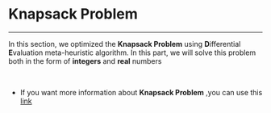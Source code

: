 # Knapsack Problem
<hr />

In this section, we optimized the **Knapsack Problem** using **D**ifferential **E**valuation meta-heuristic algorithm. In this part, we will solve this problem both in the form of **integers** and **real** numbers

<br />

* If you want more information about **Knapsack Problem** ,you can use this <a href="https://en.wikipedia.org/wiki/Knapsack_problem" target="_blank">link</a>
